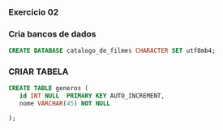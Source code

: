 ### Exercício 02

### Cria bancos de dados

```sql
CREATE DATABASE catalogo_de_filmes CHARACTER SET utf8mb4;
```

### CRIAR TABELA

```sql
CREATE TABLE generos (
   id INT NULL  PRIMARY KEY AUTO_INCREMENT,
   nome VARCHAR(45) NOT NULL

);
```

